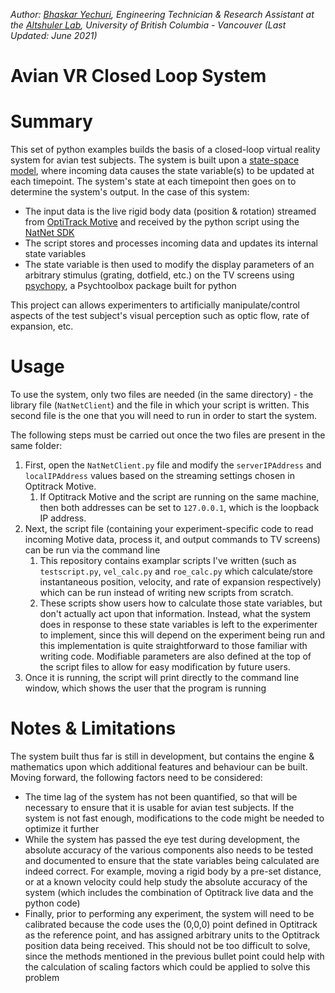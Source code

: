 _Author: [Bhaskar Yechuri](bhaskar.yechuri@gmail.com), Engineering Technician & Research Assistant at the [Altshuler Lab](https://altshuler.zoology.ubc.ca/), University of British Columbia - Vancouver (Last Updated: June 2021)_

# Avian VR Closed Loop System

# Summary

This set of python examples builds the basis of a closed-loop virtual reality system for avian test subjects. The system is built upon a [state-space model](https://en.wikipedia.org/wiki/State-space_representation#Linear_systems), where incoming data causes the state variable(s) to be updated at each timepoint. The system's state at each timepoint then goes on to determine the system's output. In the case of this system:
* The input data is the live rigid body data (position & rotation) streamed from [OptiTrack Motive](https://optitrack.com/software/motive/) and received by the python script using the [NatNet SDK](https://optitrack.com/software/natnet-sdk/)
* The script stores and processes incoming data and updates its internal state variables
* The state variable is then used to modify the display parameters of an arbitrary stimulus (grating, dotfield, etc.) on the TV screens using [psychopy](https://www.psychopy.org/), a Psychtoolbox package built for python 

This project can allows experimenters to artificially manipulate/control aspects of the test subject's visual perception such as optic flow, rate of expansion, etc. 

# Usage

To use the system, only two files are needed (in the same directory) - the library file (`NatNetClient`) and the file in which your script is written. This second file is the one that you will need to run in order to start the system.

The following steps must be carried out once the two files are present in the same folder:
1. First, open the `NatNetClient.py` file and modify the `serverIPAddress` and `localIPAddress` values based on the streaming settings chosen in Optitrack Motive. 
    1. If Optitrack Motive and the script are running on the same machine, then both addresses can be set to `127.0.0.1`, which is the loopback IP address.
1. Next, the script file (containing your experiment-specific code to read incoming Motive data, process it, and output commands to TV screens) can be run via the command line
    1. This repository contains examplar scripts I've written (such as `testscript.py`, `vel_calc.py` and `roe_calc.py` which calculate/store instantaneous position, velocity, and rate of expansion respectively) which can be run instead of writing new scripts from scratch. 
    1. These scripts show users how to calculate those state variables, but don't actually act upon that information. Instead, what the system does in response to these state variables is left to the experimenter to implement, since this will depend on the experiment being run and this implementation is quite straightforward to those familiar with writing code. Modifiable parameters are also defined at the top of the script files to allow for easy modification by future users.
1. Once it is running, the script will print directly to the command line window, which shows the user that the program is running

# Notes & Limitations

The system built thus far is still in development, but contains the engine & mathematics upon which additional features and behaviour can be built. Moving forward, the following factors need to be considered:
* The time lag of the system has not been quantified, so that will be necessary to ensure that it is usable for avian test subjects. If the system is not fast enough, modifications to the code might be needed to optimize it further
* While the system has passed the eye test during development, the absolute accuracy of the various components also needs to be tested and documented to ensure that the state variables being calculated are indeed correct. For example, moving a rigid body by a pre-set distance, or at a known velocity could help study the absolute accuracy of the system (which includes the combination of Optitrack live data and the python code)
* Finally, prior to performing any experiment, the system will need to be calibrated because the code uses the (0,0,0) point defined in Optitrack as the reference point, and has assigned arbitrary units to the Optitrack position data being received. This should not be too difficult to solve, since the methods mentioned in the previous bullet point could help with the calculation of scaling factors which could be applied to solve this problem
